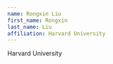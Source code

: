 ```yaml
---
name: Rongxin Liu
first_name: Rongxin
last_name: Liu
affiliation: Harvard University
---
```


Harvard University
